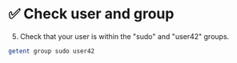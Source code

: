 # ✅ Check user and group

5. Check that your user is within the "sudo" and "user42" groups.

```sh
getent group sudo user42
```

<figure><img src="../../../.gitbook/assets/image (218).png" alt=""><figcaption></figcaption></figure>
